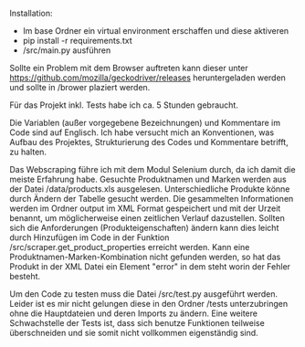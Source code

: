 Installation:

- Im base Ordner ein virtual environment erschaffen und diese aktiveren
- pip install -r requirements.txt
- /src/main.py ausführen

Sollte ein Problem mit dem Browser auftreten kann dieser unter https://github.com/mozilla/geckodriver/releases heruntergeladen werden und sollte in /brower plaziert werden.

Für das Projekt inkl. Tests habe ich ca. 5 Stunden gebraucht. 

Die Variablen (außer vorgegebene Bezeichnungen) und Kommentare im Code sind auf Englisch. 
Ich habe versucht mich an Konventionen, was Aufbau des Projektes, Strukturierung des Codes und Kommentare betrifft, zu halten.

Das Webscraping führe ich mit dem Modul Selenium durch, da ich damit die meiste Erfahrung habe.
Gesuchte Produktnamen und Marken werden aus der Datei /data/products.xls ausgelesen. Unterschiedliche Produkte könne durch Ändern der Tabelle gesucht werden.
Die gesammelten Informationen werden im Ordner output im XML Format gespeichert und mit der Urzeit benannt, um möglicherweise einen zeitlichen Verlauf dazustellen.
Sollten sich die Anforderungen (Produkteigenschaften) ändern kann dies leicht durch Hinzufügen im Code in der Funktion
/src/scraper.get_product_properties erreicht werden.
Kann eine Produktnamen-Marken-Kombination nicht  gefunden werden, so hat das Produkt in der XML Datei ein Element "error" in dem steht worin der Fehler besteht.

Um den Code zu testen muss die Datei /src/test.py ausgeführt werden. Leider ist es mir nicht gelungen diese in den Ordner /tests unterzubringen
ohne die Hauptdateien und deren Imports zu ändern.
Eine weitere Schwachstelle der Tests ist, dass sich benutze Funktionen teilweise überschneiden und sie somit nicht vollkommen eigenständig sind.



